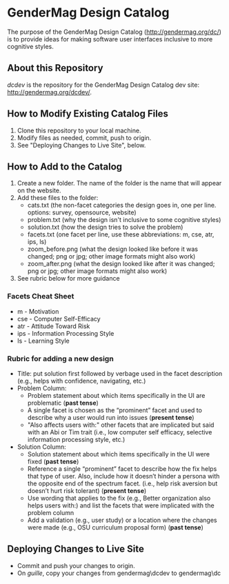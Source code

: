 # GenderMag Design Catalog

The purpose of the GenderMag Design Catalog (http://gendermag.org/dc/) is to provide ideas for making software user interfaces inclusive to more cognitive styles.

## About this Repository

*dcdev* is the repository for the GenderMag Design Catalog dev site: http://gendermag.org/dcdev/. 

## How to Modify Existing Catalog Files
1. Clone this repository to your local machine.
2. Modify files as needed, commit, push to origin.
3. See "Deploying Changes to Live Site", below.

## How to Add to the Catalog
1. Create a new folder. The name of the folder is the name that will appear on the website.
2. Add these files to the folder:
	- cats.txt (the non-facet categories the design goes in, one per line. options: survey, opensource, website)
	- problem.txt (why the design isn't inclusive to some cognitive styles)
	- solution.txt (how the design tries to solve the problem)
	- facets.txt (one facet per line, use these abbreviations: m, cse, atr, ips, ls)
	- zoom_before.png (what the design looked like before it was changed; png or jpg; other image formats might also work)
	- zoom_after.png (what the design looked like after it was changed; png or jpg; other image formats might also work)
3. See rubric below for more guidance

### Facets Cheat Sheet
* m - Motivation
* cse - Computer Self-Efficacy
* atr - Attitude Toward Risk 
* ips - Information Processing Style
* ls - Learning Style

### Rubric for adding a new design
- Title: put solution first followed by verbage used in the facet description (e.g., helps with confidence, navigating, etc.)
- Problem Column:
  * Problem statement about which items specifically in the UI are problematic (**past tense**)
  * A single facet is chosen as the “prominent” facet and used to describe why a user would run into issues (**present tense**)
  * "Also affects users with:" other facets that are implicated but said with an Abi or Tim trait (i.e., low computer self efficacy, selective information processing style, etc.)
- Solution Column:
  * Solution statement about which items specifically in the UI were fixed (**past tense**)
  * Reference a single “prominent” facet to describe how the fix helps that type of user. Also, include how it doesn’t hinder a persona with the opposite end of the spectrum facet. (i.e., help risk aversion but doesn’t hurt risk tolerant) (**present tense**)
  * Use wording that applies to the fix (e.g., Better organization also helps users with:) and list the facets that were implicated with the problem column
  * Add a validation (e.g., user study) or a location where the changes were made (e.g., OSU curriculum proposal form) (**past tense**)

## Deploying Changes to Live Site
* Commit and push your changes to origin.
* On _guille_, copy your changes from gendermag\dcdev to gendermag\dc